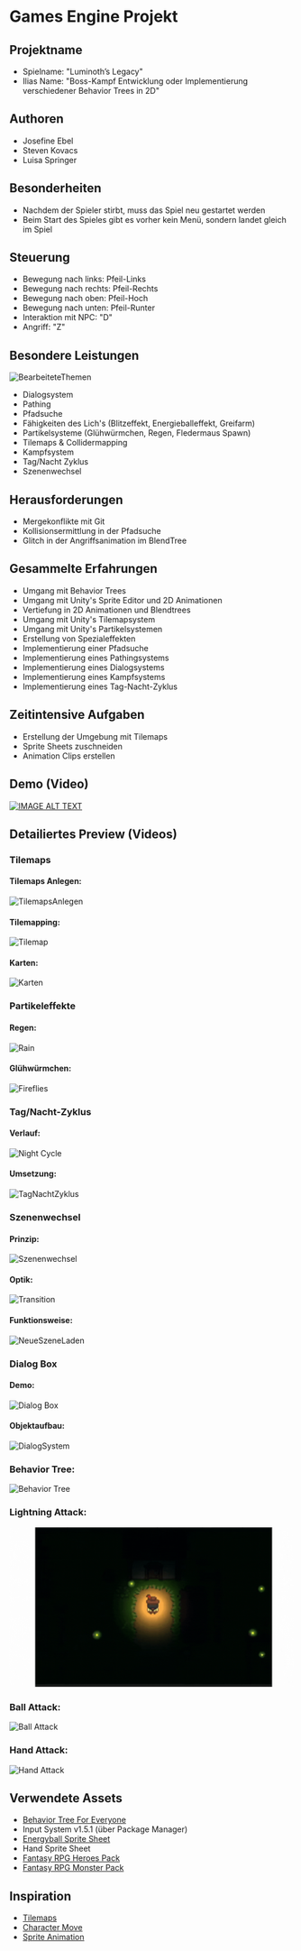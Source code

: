 # Games Engine Projekt

## Projektname
- Spielname: "Luminoth’s Legacy"
- Ilias Name: "Boss-Kampf Entwicklung oder Implementierung verschiedener Behavior Trees in 2D"

## Authoren
- Josefine Ebel
- Steven Kovacs
- Luisa Springer

## Besonderheiten
- Nachdem der Spieler stirbt, muss das Spiel neu gestartet werden
- Beim Start des Spieles gibt es vorher kein Menü, sondern landet gleich im Spiel

## Steuerung
- Bewegung nach links: Pfeil-Links
- Bewegung nach rechts: Pfeil-Rechts
- Bewegung nach oben: Pfeil-Hoch
- Bewegung nach unten: Pfeil-Runter
- Interaktion mit NPC: "D"
- Angriff: "Z"

## Besondere Leistungen
![BearbeiteteThemen](https://github.com/Meloweh/GE1/assets/49780209/3bfeeb27-e83b-4c00-90fb-f40f6595da45)
- Dialogsystem
- Pathing
- Pfadsuche
- Fähigkeiten des Lich's (Blitzeffekt, Energieballeffekt, Greifarm)
- Partikelsysteme (Glühwürmchen, Regen, Fledermaus Spawn)
- Tilemaps & Collidermapping
- Kampfsystem
- Tag/Nacht Zyklus
- Szenenwechsel

## Herausforderungen
- Mergekonflikte mit Git
- Kollisionsermittlung in der Pfadsuche
- Glitch in der Angriffsanimation im BlendTree

## Gesammelte Erfahrungen
- Umgang mit Behavior Trees
- Umgang mit Unity's Sprite Editor und 2D Animationen
- Vertiefung in 2D Animationen und Blendtrees
- Umgang mit Unity's Tilemapsystem
- Umgang mit Unity's Partikelsystemen
- Erstellung von Spezialeffekten
- Implementierung einer Pfadsuche
- Implementierung eines Pathingsystems
- Implementierung eines Dialogsystems
- Implementierung eines Kampfsystems
- Implementierung eines Tag-Nacht-Zyklus

## Zeitintensive Aufgaben
- Erstellung der Umgebung mit Tilemaps
- Sprite Sheets zuschneiden
- Animation Clips erstellen

## Demo (Video)
[![IMAGE ALT TEXT](http://img.youtube.com/vi/klmC0mQ41Go/0.jpg)](http://www.youtube.com/watch?v=klmC0mQ41Go "Demo")

## Detailiertes Preview (Videos)
### Tilemaps
#### Tilemaps Anlegen:
![TilemapsAnlegen](https://github.com/Meloweh/GE1/assets/49780209/516e31d0-43b9-4275-acbb-f30a42eec0c8)
#### Tilemapping:
![Tilemap](https://github.com/Meloweh/GE1/blob/mergeJune18/gifs/image18.gif)
#### Karten:
![Karten](https://github.com/Meloweh/GE1/assets/49780209/c539f75a-7d95-4da5-aadb-6209e669a727)
### Partikeleffekte
#### Regen:
![Rain](https://github.com/Meloweh/GE1/blob/mergeJune18/gifs/image26.gif)
#### Glühwürmchen:
![Fireflies](https://github.com/Meloweh/GE1/blob/mergeJune18/gifs/image27.gif)
### Tag/Nacht-Zyklus
#### Verlauf:
![Night Cycle](https://github.com/Meloweh/GE1/blob/mergeJune18/gifs/image31.gif)
#### Umsetzung:
![TagNachtZyklus](https://github.com/Meloweh/GE1/assets/49780209/697f7c82-f0c2-47f9-af91-fdaafc7f2d13)
### Szenenwechsel
#### Prinzip:
![Szenenwechsel](https://github.com/Meloweh/GE1/assets/49780209/50cbe931-aafa-46df-b4c4-40da43dfc83d)
#### Optik:
![Transition](https://github.com/Meloweh/GE1/blob/mergeJune18/gifs/image37.gif)
#### Funktionsweise:
![NeueSzeneLaden](https://github.com/Meloweh/GE1/assets/49780209/e0735ffe-11f4-4a3c-88c5-35d76c49fee1)
### Dialog Box
#### Demo:
![Dialog Box](https://github.com/Meloweh/GE1/blob/mergeJune18/gifs/image46.gif)
#### Objektaufbau:
![DialogSystem](https://github.com/Meloweh/GE1/assets/49780209/0699fb74-bf0f-4be7-a1db-e39dfd65f6a9)
### Behavior Tree:
![Behavior Tree](https://github.com/Meloweh/GE1/blob/mergeJune18/gifs/image63.gif)
### Lightning Attack:
![Lightning Attack](https://github.com/Meloweh/GE1/blob/mergeJune18/gifs/image77.gif)
### Ball Attack:
![Ball Attack](https://github.com/Meloweh/GE1/blob/mergeJune18/gifs/image85.gif)
### Hand Attack:
![Hand Attack](https://github.com/Meloweh/GE1/blob/mergeJune18/gifs/image88.gif)


## Verwendete Assets
- [Behavior Tree For Everyone](https://assetstore.unity.com/packages/tools/visual-scripting/behavior-designer-behavior-trees-for-everyone-15277)
- Input System v1.5.1 (über Package Manager)
- [Energyball Sprite Sheet](https://www.spriters-resource.com/custom_edited/thelegendofzeldacustoms/sheet/17519/)
- Hand Sprite Sheet
- [Fantasy RPG Heroes Pack](https://franuka.itch.io/fantasy-rpg-heroes-pack)
- [Fantasy RPG Monster Pack](https://franuka.itch.io/fantasy-rpg-monster-pack)

## Inspiration
- [Tilemaps](https://www.youtube.com/watch?v=DTp5zi8_u1U)
- [Character Move](https://www.youtube.com/watch?v=0cycus0Ojnc)
- [Sprite Animation](https://www.youtube.com/watch?v=0cycus0Ojnc)
